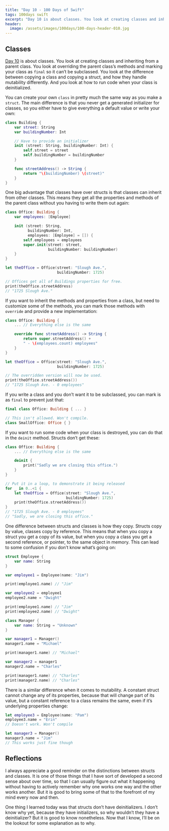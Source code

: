 ```yaml
---
title: "Day 10 - 100 Days of Swift"
tags: 100days swift
excerpt: "Day 10 is about classes. You look at creating classes and inheriting from a parent class. You look at overriding the parent class’s methods and marking your class as `final` so it can’t be subclassed."
header:
  image: /assets/images/100days/100-days-header-010.jpg
---
```

## Classes
[Day 10](https://www.hackingwithswift.com/100/10) is about classes. You look at creating classes and inheriting from a parent class. You look at overriding the parent class’s methods and marking your class as `final` so it can’t be subclassed. You look at the difference between copying a class and copying a struct, and how they handle mutability differently. And you look at how to run code when your class is deinitialized.

You can create your own `class` in pretty much the same way as you make a `struct`. The main difference is that you never get a generated initializer for classes, so you either have to give everything a default value or write your own:
```swift
class Building {
    var street: String
    var buildingNumber: Int

    // Have to provide an initializer
    init (street: String, buildingNumber: Int) {
        self.street = street
        self.buildingNumber = buildingNumber
    }

    func streetAddress() -> String {
        return "\(buildingNumber) \(street)"
    }
}
```

One big advantage that classes have over structs is that classes can inherit from other classes. This means they get all the properties and methods of the parent class without you having to write them out again:
```swift
class Office: Building {
    var employees: [Employee]

    init (street: String,
          buildingNumber: Int,
          employees: [Employee] = []) {
        self.employees = employees
        super.init(street: street,
                   buildingNumber: buildingNumber)
    }
}

let theOffice = Office(street: "Slough Ave.",
                       buildingNumber: 1725)

// Offices get all of Buildings properties for free.  
print(theOffice.streetAddress)
// "1725 Slough Ave."
```

If you want to inherit  the methods and properties from a class, but need to customize some of the methods, you can mark those methods with `override` and provide a new implementation:
```swift
class Office: Building {
    ... // Everything else is the same

    override func streetAddress() -> String {
        return super.streetAddress() +
        " - \(employees.count) employees"
    }
}

let theOffice = Office(street: "Slough Ave.",
                       buildingNumber: 1725)

// The overridden version will now be used.
print(theOffice.streetAddress())
// "1725 Slough Ave. - 0 employees"
```

 If you write a class and you don’t want it to be subclassed, you can mark is as `final` to prevent just that:
```swift
final class Office: Building { ... }

// This isn't allowed. Won't compile.
class SmallOffice: Office { }
```

If you want to run some code when your class is destroyed, you can do that in the `deinit` method. Structs don’t get these:
```swift
class Office: Building {
    ... // Everything else is the same

    deinit {
        print("Sadly we are closing this office.")
    }
}

// Put it in a loop, to demonstrate it being released
for _ in 0..<1 {
    let theOffice = Office(street: "Slough Ave.",
                           buildingNumber: 1725)
    print(theOffice.streetAddress())
}
// "1725 Slough Ave. - 0 employees"
// "Sadly, we are closing this office."
```

One difference between structs and classes is how they copy. Structs copy by value, classes copy by reference. This means that when you copy a struct you get a copy of its value, but when you copy a class you get a second reference, or pointer, to the same object in memory. This can lead to some confusion if you don’t know what’s going on:
```swift
struct Employee {
    var name: String
}

var employee1 = Employee(name: "Jim")

print(employee1.name) // "Jim"

var employee2 = employee1
employee2.name = "Dwight"

print(employee1.name) // "Jim"
print(employee2.name) // "Dwight"

class Manager {
    var name: String = "Unknown"
}

var manager1 = Manager()
manager1.name = "Michael"

print(manager1.name) // "Michael"

var manager2 = manager1
manager2.name = "Charles"

print(manager1.name) // "Charles"
print(manager2.name) // "Charles"
```

There is a similar difference when it comes to mutability. A constant struct cannot change any of its properties, because that will change part of its value, but a constant reference to a class remains the same, even if it’s underlying properties change:
```swift
let employee3 = Employee(name: "Pam")
employee3.name = "Erin"
// Doesn't work. Won't compile

let manager3 = Manager()
manager3.name = "Jim"
// This works just fine though
```

## Reflections
I always appreciate a good reminder on the distinctions between structs and classes. It is one of those things that I have sort of developed a second sense about over time, so that I can usually figure out what it happening without having to actively remember why one works one way and the other works another. But it is good to bring some of that to the forefront of my mind every now and then.

One thing I learned today was that structs don’t have deinitializers. I don’t know why yet, because they have initializers, so why wouldn’t they have a deinitializer? But it is good to know nonetheless. Now that I know, I’ll be on the lookout for some explanation as to why.
